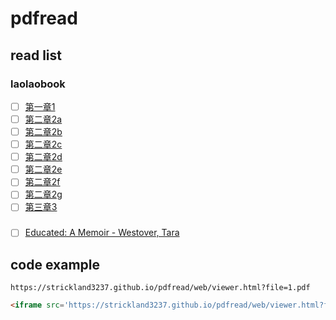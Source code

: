 # pdfread

## read list

### laolaobook
- [ ] [第一章1](https://strickland3237.github.io/pdfread/web/viewer.html?file=1.pdf)
- [ ] [第二章2a](https://strickland3237.github.io/pdfread/web/viewer.html?file=2a.pdf)
- [ ] [第二章2b](https://strickland3237.github.io/pdfread/web/viewer.html?file=2b.pdf)
- [ ] [第二章2c](https://strickland3237.github.io/pdfread/web/viewer.html?file=2c.pdf)
- [ ] [第二章2d](https://strickland3237.github.io/pdfread/web/viewer.html?file=2d.pdf)
- [ ] [第二章2e](https://strickland3237.github.io/pdfread/web/viewer.html?file=2e.pdf)
- [ ] [第二章2f](https://strickland3237.github.io/pdfread/web/viewer.html?file=2f.pdf)
- [ ] [第二章2g](https://strickland3237.github.io/pdfread/web/viewer.html?file=2g.pdf)
- [ ] [第三章3](https://strickland3237.github.io/pdfread/web/viewer.html?file=3.pdf)

### 
- [ ] [Educated: A Memoir - Westover, Tara](https://strickland3237.github.io/pdfread/web/viewer.html?file=bird.pdf)


## code example
```
https://strickland3237.github.io/pdfread/web/viewer.html?file=1.pdf
```

```html
<iframe src='https://strickland3237.github.io/pdfread/web/viewer.html?file=w11.pdf' style='width:100%;height:100%'></iframe>
```
